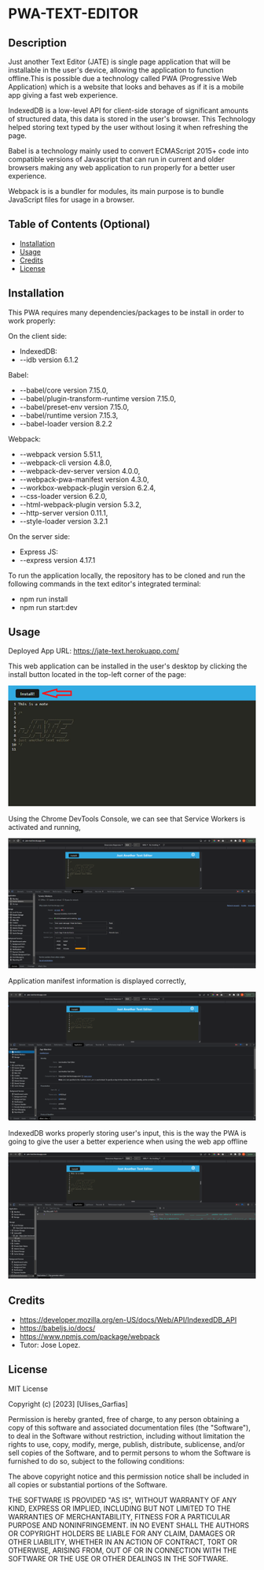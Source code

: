 # PWA-TEXT-EDITOR

## Description

Just another Text Editor (JATE) is single page application that will be installable in the user's device, allowing the application to function offline.This is possible due a technology called PWA (Progressive Web Application) which is a website that looks and behaves as if it is a mobile app giving a fast web experience.

IndexedDB is a low-level API for client-side storage of significant amounts of structured data, this data is stored in the user's browser. This Technology helped storing text typed by the user without losing it when refreshing the page.

Babel is a technology mainly used to convert ECMAScript 2015+ code into compatible versions of Javascript that can run in current and older browsers making any web application to run properly for a better user experience.

Webpack is is a bundler for modules, its main purpose is to bundle JavaScript files for usage in a browser.

## Table of Contents (Optional)

- [Installation](#installation)
- [Usage](#usage)
- [Credits](#credits)
- [License](#license)

## Installation

This PWA requires many dependencies/packages to be install in order to work properly: 

On the client side:
- IndexedDB:
- --idb version 6.1.2

Babel:
- --babel/core version 7.15.0,
- --babel/plugin-transform-runtime version 7.15.0,
- --babel/preset-env version 7.15.0,
- --babel/runtime version 7.15.3,
- --babel-loader version 8.2.2

Webpack:
- --webpack version 5.51.1,
- --webpack-cli version 4.8.0,
- --webpack-dev-server version 4.0.0,
- --webpack-pwa-manifest version 4.3.0,
- --workbox-webpack-plugin version 6.2.4,
- --css-loader version 6.2.0,
- --html-webpack-plugin version 5.3.2,
- --http-server version 0.11.1,
- --style-loader version 3.2.1

On the server side:
- Express JS:
- --express version 4.17.1

To run the application locally, the repository has to be cloned and run the following commands in the text editor's integrated terminal:
- npm run install
- npm run start:dev

## Usage

Deployed App URL: https://jate-text.herokuapp.com/

This web application can be installed in the user's desktop by clicking the install button located in the top-left corner of the page:

![install image](assets/Install%20image.png)

Using the Chrome DevTools Console, we can see that Service Workers is activated and running, 

![service worker](assets/service%20worker.png)

Application manifest information is displayed correctly,

![manifest](assets/manifest.png)

IndexedDB works properly storing user's input, this is the way the PWA is going to give the user a better experience when using the web app offline

![browser database](assets/browser%20database.png)

## Credits
- https://developer.mozilla.org/en-US/docs/Web/API/IndexedDB_API
- https://babeljs.io/docs/
- https://www.npmjs.com/package/webpack
- Tutor: Jose Lopez.

## License
MIT License

Copyright (c) [2023] [Ulises_Garfias]

Permission is hereby granted, free of charge, to any person obtaining a copy
of this software and associated documentation files (the "Software"), to deal
in the Software without restriction, including without limitation the rights
to use, copy, modify, merge, publish, distribute, sublicense, and/or sell
copies of the Software, and to permit persons to whom the Software is
furnished to do so, subject to the following conditions:

The above copyright notice and this permission notice shall be included in all
copies or substantial portions of the Software.

THE SOFTWARE IS PROVIDED "AS IS", WITHOUT WARRANTY OF ANY KIND, EXPRESS OR
IMPLIED, INCLUDING BUT NOT LIMITED TO THE WARRANTIES OF MERCHANTABILITY,
FITNESS FOR A PARTICULAR PURPOSE AND NONINFRINGEMENT. IN NO EVENT SHALL THE
AUTHORS OR COPYRIGHT HOLDERS BE LIABLE FOR ANY CLAIM, DAMAGES OR OTHER
LIABILITY, WHETHER IN AN ACTION OF CONTRACT, TORT OR OTHERWISE, ARISING FROM,
OUT OF OR IN CONNECTION WITH THE SOFTWARE OR THE USE OR OTHER DEALINGS IN THE
SOFTWARE.